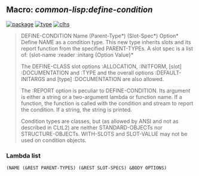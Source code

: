 ## Macro: ***common-lisp:define-condition***
[![package](https://img.shields.io/badge/Package-COMMON--LISP-5f9ea0.svg?style=social&colorA=999999)](../) [![type](https://img.shields.io/badge/Type-Macro-5f9ea0.svg?style=social&colorA=999999)](../#macro) [![clhs](https://img.shields.io/badge/CLHS-DEFINE--CONDITION-5f9ea0.svg?style=social&colorA=999999)](http://www.lispworks.com/documentation/HyperSpec/Body/m_defi_5.htm) 

> DEFINE-CONDITION Name (Parent-Type*) (Slot-Spec*) Option*
> Define NAME as a condition type. This new type inherits slots and its
> report function from the specified PARENT-TYPEs. A slot spec is a list of:
> (slot-name :reader <rname> :initarg <iname> {Option Value}*
> 
> The DEFINE-CLASS slot options :ALLOCATION, :INITFORM, [slot] :DOCUMENTATION
> and :TYPE and the overall options :DEFAULT-INITARGS and
> [type] :DOCUMENTATION are also allowed.
> 
> The :REPORT option is peculiar to DEFINE-CONDITION. Its argument is either
> a string or a two-argument lambda or function name. If a function, the
> function is called with the condition and stream to report the condition.
> If a string, the string is printed.
> 
> Condition types are classes, but (as allowed by ANSI and not as described in
> CLtL2) are neither STANDARD-OBJECTs nor STRUCTURE-OBJECTs. WITH-SLOTS and
> SLOT-VALUE may not be used on condition objects.

### Lambda list
```
(NAME (&REST PARENT-TYPES) (&REST SLOT-SPECS) &BODY OPTIONS)
```
